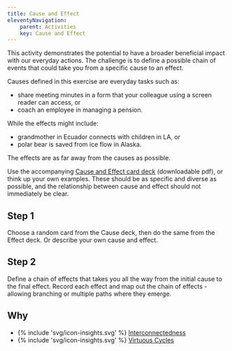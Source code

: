 ```yaml
---
title: Cause and Effect
eleventyNavigation:
    parent: Activities
    key: Cause and Effect
---
```


This activity demonstrates the potential to have a broader beneficial impact with our everyday actions. The challenge is
to define a possible chain of events that could take you from a specific cause to an effect.

Causes defined in this exercise are everyday tasks such as:

* share meeting minutes in a form that your colleague using a screen reader can access, or
* coach an employee in managing a pension.

While the effects might include:

* grandmother in Ecuador connects with children in LA, or
* polar bear is saved from ice flow in Alaska.

The effects are as far away from the causes as possible.

Use the accompanying [Cause and Effect card deck](/assets/images/CauseAndEffectCards.pdf) (downloadable pdf), or think
up your own examples. These should be as specific and diverse as possible, and the relationship between cause and effect
should not immediately be clear.

## Step 1

Choose a random card from the Cause deck, then do the same from the Effect deck. Or describe your own cause and effect.

## Step 2

Define a chain of effects that takes you all the way from the initial cause to the final effect. Record each effect and
map out the chain of effects - allowing branching or multiple paths where they emerge.

## Why

* {% include 'svg/icon-insights.svg' %} [Interconnectedness](/insights/Interconnectedness.html)
* {% include 'svg/icon-insights.svg' %} [Virtuous Cycles](/insights/VirtuousCycles.html)
